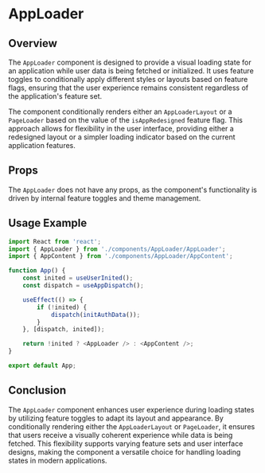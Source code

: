 # AppLoader

## Overview 
The `AppLoader` component is designed to provide a visual loading state for an application while user data is being fetched or initialized. It uses feature toggles to conditionally apply different styles or layouts based on feature flags, ensuring that the user experience remains consistent regardless of the application's feature set.

The component conditionally renders either an `AppLoaderLayout` or a `PageLoader` based on the value of the `isAppRedesigned` feature flag. This approach allows for flexibility in the user interface, providing either a redesigned layout or a simpler loading indicator based on the current application features.


## Props
The `AppLoader` does not have any props, as the component's functionality is driven by internal feature toggles and theme management.

## Usage Example
```typescript jsx
import React from 'react';
import { AppLoader } from './components/AppLoader/AppLoader';
import { AppContent } from './components/AppLoader/AppContent';

function App() {
    const inited = useUserInited();
    const dispatch = useAppDispatch();

    useEffect(() => {
        if (!inited) {
            dispatch(initAuthData());
        }
    }, [dispatch, inited]);

    return !inited ? <AppLoader /> : <AppContent />;
}

export default App;

```

## Conclusion 
The `AppLoader` component enhances user experience during loading states by utilizing feature toggles to adapt its layout and appearance. By conditionally rendering either the `AppLoaderLayout` or `PageLoader`, it ensures that users receive a visually coherent experience while data is being fetched. This flexibility supports varying feature sets and user interface designs, making the component a versatile choice for handling loading states in modern applications.
